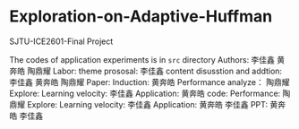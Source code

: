 # Exploration-on-Adaptive-Huffman
SJTU-ICE2601-Final Project


The codes of application experiments is in `src` directory
Authors: 李佳鑫 黄奔皓 陶鼎耀
Labor: 
theme prososal: 李佳鑫
content disusstion and addtion: 李佳鑫 黄奔皓 陶鼎耀
Paper:
  Induction: 黄奔皓
  Performance analyze： 陶鼎耀
  Explore: Learning velocity:  李佳鑫
  Application: 黄奔皓
code:
  Performance: 陶鼎耀
  Explore: Learning velocity:  李佳鑫
   Application: 黄奔皓 李佳鑫
 PPT: 黄奔皓 李佳鑫
  
  
  

  


